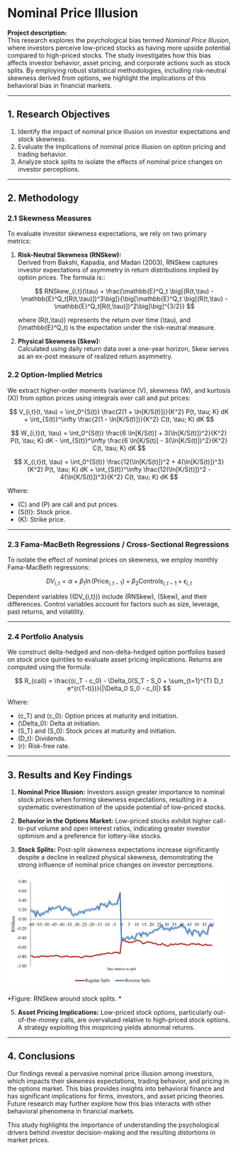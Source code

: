 # Nominal Price Illusion

**Project description:**  
This research explores the psychological bias termed *Nominal Price Illusion*, where investors perceive low-priced stocks as having more upside potential compared to high-priced stocks. The study investigates how this bias affects investor behavior, asset pricing, and corporate actions such as stock splits. By employing robust statistical methodologies, including risk-neutral skewness derived from options, we highlight the implications of this behavioral bias in financial markets.

<script type="text/javascript" async
  src="https://cdnjs.cloudflare.com/ajax/libs/mathjax/3.2.2/es5/tex-mml-chtml.js">
</script>

---

## 1. Research Objectives

1. Identify the impact of nominal price illusion on investor expectations and stock skewness.
2. Evaluate the implications of nominal price illusion on option pricing and trading behavior.
3. Analyze stock splits to isolate the effects of nominal price changes on investor perceptions.

---

## 2. Methodology

### 2.1 Skewness Measures

To evaluate investor skewness expectations, we rely on two primary metrics:

1. **Risk-Neutral Skewness (RNSkew):**  
   Derived from Bakshi, Kapadia, and Madan (2003), RNSkew captures investor expectations of asymmetry in return distributions implied by option prices. The formula is::

   $$
   RNSkew_{i,t}(\tau) = \frac{\mathbb{E}^Q_t \big[(R(t,\tau) - \mathbb{E}^Q_t[R(t,\tau)])^3\big]}{\big[\mathbb{E}^Q_t \big[(R(t,\tau) - \mathbb{E}^Q_t[R(t,\tau)])^2\big]\big]^{3/2}}
   $$

   where \(R(t,\tau)\) represents the return over time \(\tau\), and \(\mathbb{E}^Q_t\) is the expectation under the risk-neutral measure.

2. **Physical Skewness (Skew):**  
   Calculated using daily return data over a one-year horizon, Skew serves as an ex-post measure of realized return asymmetry.

### 2.2 Option-Implied Metrics

We extract higher-order moments (variance \(V\), skewness \(W\), and kurtosis \(X\)) from option prices using integrals over call and put prices:

$$
V_{i,t}(t, \tau) = \int_0^{S(t)} \frac{2(1 + \ln[K/S(t)])}{K^2} P(t, \tau; K) dK + \int_{S(t)}^\infty \frac{2(1 - \ln[K/S(t)])}{K^2} C(t, \tau; K) dK
$$

$$
W_{i,t}(t, \tau) = \int_0^{S(t)} \frac{6 \ln[K/S(t)] + 3(\ln[K/S(t)])^2}{K^2} P(t, \tau; K) dK - \int_{S(t)}^\infty \frac{6 \ln[K/S(t)] - 3(\ln[K/S(t)])^2}{K^2} C(t, \tau; K) dK
$$

$$
X_{i,t}(t, \tau) = \int_0^{S(t)} \frac{12(\ln[K/S(t)])^2 + 4(\ln[K/S(t)])^3}{K^2} P(t, \tau; K) dK + \int_{S(t)}^\infty \frac{12(\ln[K/S(t)])^2 - 4(\ln[K/S(t)])^3}{K^2} C(t, \tau; K) dK
$$

Where:
- \(C\) and \(P\) are call and put prices.
- \(S(t)\): Stock price.
- \(K\): Strike price.

---

### 2.3 Fama-MacBeth Regressions / Cross-Sectional Regressions

To isolate the effect of nominal prices on skewness, we employ monthly Fama-MacBeth regressions:

$$
DV_{i,t} = \alpha + \beta_1 \ln(\text{Price}_{i,t-1}) + \beta_2 \text{Controls}_{i,t-1} + \epsilon_{i,t}
$$

Dependent variables (\(DV_{i,t}\)) include \(RNSkew\), \(Skew\), and their differences. Control variables account for factors such as size, leverage, past returns, and volatility.

---


### 2.4 Portfolio Analysis

We construct delta-hedged and non-delta-hedged option portfolios based on stock price quintiles to evaluate asset pricing implications. Returns are computed using the formula:

$$
R_{call} = \frac{(c_T - c_0) - \Delta_0(S_T - S_0 + \sum_{t=1}^{T} D_t e^{r(T-t)})}{|\Delta_0 S_0 - c_0|}
$$

Where:
- \(c_T\) and \(c_0\): Option prices at maturity and initiation.
- \(\Delta_0\): Delta at initiation.
- \(S_T\) and \(S_0\): Stock prices at maturity and initiation.
- \(D_t\): Dividends.
- \(r\): Risk-free rate.

---

## 3. Results and Key Findings

1. **Nominal Price Illusion:**
   Investors assign greater importance to nominal stock prices when forming skewness expectations, resulting in a systematic overestimation of the upside potential of low-priced stocks.

2. **Behavior in the Options Market:**
   Low-priced stocks exhibit higher call-to-put volume and open interest ratios, indicating greater investor optimism and a preference for lottery-like stocks.

3. **Stock Splits:**
   Post-split skewness expectations increase significantly despite a decline in realized physical skewness, demonstrating the strong influence of nominal price changes on investor perceptions.

<img src="images/npi.png"/>

*Figure:  RNSkew around stock splits. *

5. **Asset Pricing Implications:**
   Low-priced stock options, particularly out-of-the-money calls, are overvalued relative to high-priced stock options. A strategy exploiting this mispricing yields abnormal returns.

---

## 4. Conclusions

Our findings reveal a pervasive nominal price illusion among investors, which impacts their skewness expectations, trading behavior, and pricing in the options market. This bias provides insights into behavioral finance and has significant implications for firms, investors, and asset pricing theories. Future research may further explore how this bias interacts with other behavioral phenomena in financial markets.

This study highlights the importance of understanding the psychological drivers behind investor decision-making and the resulting distortions in market prices.

